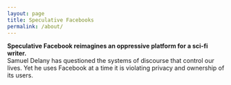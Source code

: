 ```yaml
---
layout: page
title: Speculative Facebooks
permalink: /about/
---
```


**Speculative Facebook reimagines an oppressive platform for a sci-fi writer.**   
Samuel Delany has questioned the systems of discourse that control our lives. Yet he uses Facebook at a time it is violating privacy and ownership of its users.

